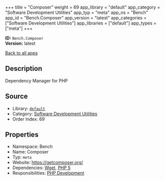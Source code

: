 ﻿+++
title = "Composer"
weight = 69
app_library = "default"
app_category = "Software Development Utilities"
app_typ = "meta"
app_ns = "Bench"
app_id = "Bench.Composer"
app_version = "latest"
app_categories = ["Software Development Utilities"]
app_libraries = ["default"]
app_types = ["meta"]
+++

**ID:** `Bench.Composer`  
**Version:** latest  
<!--more-->

[Back to all apps](/apps/)

## Description
Dependency Manager for PHP

## Source

* Library: [`default`](/app_libraries/default)
* Category: [Software Development Utilities](/app_categories/software-development-utilities)
* Order Index: 69

## Properties

* Namespace: Bench
* Name: Composer
* Typ: `meta`
* Website: <https://getcomposer.org/>
* Dependencies: [Wget](/apps/Bench.Wget), [PHP 5](/apps/Bench.PHP5)
* Responsibilities: [PHP Development](/apps/Bench.Group.PHPDevelopment)

